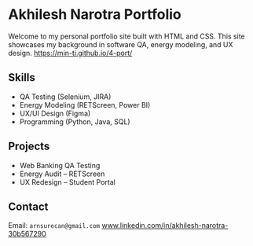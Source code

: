 
# Akhilesh Narotra Portfolio

Welcome to my personal portfolio site built with HTML and CSS. This site showcases my background in software QA, energy modeling, and UX design.
https://min-ti.github.io/4-port/


## Skills
- QA Testing (Selenium, JIRA)
- Energy Modeling (RETScreen, Power BI)
- UX/UI Design (Figma)
- Programming (Python, Java, SQL)

## Projects
- Web Banking QA Testing
- Energy Audit – RETScreen
- UX Redesign – Student Portal



## Contact
Email: `arnsurecan@gmail.com`
www.linkedin.com/in/akhilesh-narotra-30b567290
